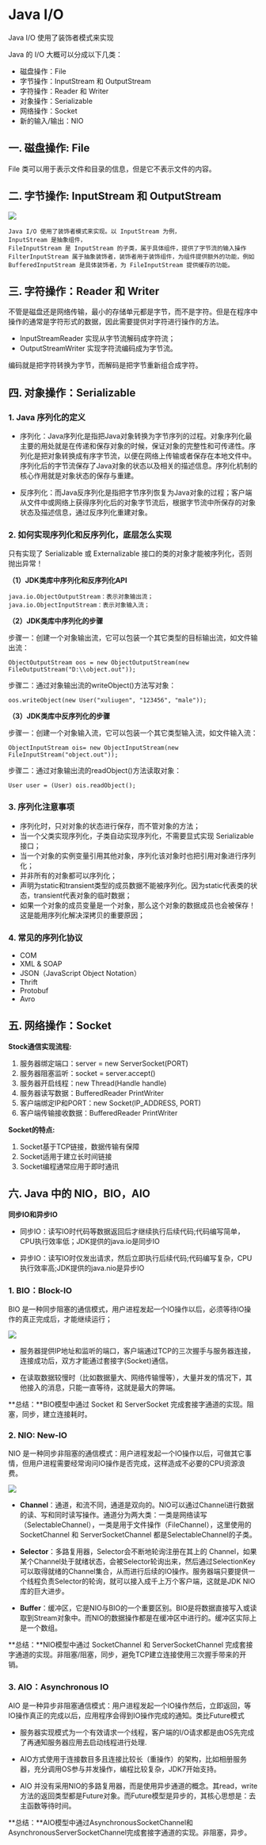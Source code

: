 # Java I/O

Java I/O 使用了装饰者模式来实现

Java 的 I/O 大概可以分成以下几类：

- 磁盘操作：File
- 字节操作：InputStream 和 OutputStream
- 字符操作：Reader 和 Writer
- 对象操作：Serializable
- 网络操作：Socket
- 新的输入/输出：NIO

## 一. 磁盘操作: File
File 类可以用于表示文件和目录的信息，但是它不表示文件的内容。

## 二. 字节操作: InputStream 和 OutputStream

![](https://img-blog.csdnimg.cn/20190315144653898.png?x-oss-process=image/watermark,type_ZmFuZ3poZW5naGVpdGk,shadow_10,text_aHR0cHM6Ly9ibG9nLmNzZG4ubmV0L2pvdXJuZXlfVHJpcGxlUA==,size_16,color_FFFFFF,t_70)

	Java I/O 使用了装饰者模式来实现。以 InputStream 为例，
	InputStream 是抽象组件，
	FileInputStream 是 InputStream 的子类，属于具体组件，提供了字节流的输入操作
	FilterInputStream 属于抽象装饰者，装饰者用于装饰组件，为组件提供额外的功能，例如
	BufferedInputStream 是具体装饰者，为 FileInputStream 提供缓存的功能。
	
## 三. 字符操作：Reader 和 Writer

不管是磁盘还是网络传输，最小的存储单元都是字节，而不是字符。但是在程序中操作的通常是字符形式的数据，因此需要提供对字符进行操作的方法。

- InputStreamReader 实现从字节流解码成字符流；
- OutputStreamWriter 实现字符流编码成为字节流。

编码就是把字符转换为字节，而解码是把字节重新组合成字符。

## 四. 对象操作：Serializable

### 1. Java 序列化的定义

- 序列化：Java序列化是指把Java对象转换为字节序列的过程。对象序列化最主要的用处就是在传递和保存对象的时候，保证对象的完整性和可传递性。序列化是把对象转换成有序字节流，以便在网络上传输或者保存在本地文件中。序列化后的字节流保存了Java对象的状态以及相关的描述信息。序列化机制的核心作用就是对象状态的保存与重建。

- 反序列化：而Java反序列化是指把字节序列恢复为Java对象的过程；客户端从文件中或网络上获得序列化后的对象字节流后，根据字节流中所保存的对象状态及描述信息，通过反序列化重建对象。

### 2. 如何实现序列化和反序列化，底层怎么实现

只有实现了 Serializable 或 Externalizable 接口的类的对象才能被序列化，否则抛出异常！

**（1）JDK类库中序列化和反序列化API**

	java.io.ObjectOutputStream：表示对象输出流；
	java.io.ObjectInputStream：表示对象输入流；
	
**（2）JDK类库中序列化的步骤**

步骤一：创建一个对象输出流，它可以包装一个其它类型的目标输出流，如文件输出流：

	ObjectOutputStream oos = new ObjectOutputStream(new FileOutputStream("D:\\object.out"));
	
步骤二：通过对象输出流的writeObject()方法写对象：

	oos.writeObject(new User("xuliugen", "123456", "male"));
	
**（3）JDK类库中反序列化的步骤**

步骤一：创建一个对象输入流，它可以包装一个其它类型输入流，如文件输入流：

	ObjectInputStream ois= new ObjectInputStream(new FileInputStream("object.out"));
	
步骤二：通过对象输出流的readObject()方法读取对象：

	User user = (User) ois.readObject();
	
### 3. 序列化注意事项

- 序列化时，只对对象的状态进行保存，而不管对象的方法；
- 当一个父类实现序列化，子类自动实现序列化，不需要显式实现 Serializable 接口；
- 当一个对象的实例变量引用其他对象，序列化该对象时也把引用对象进行序列化；
- 并非所有的对象都可以序列化；
- 声明为static和transient类型的成员数据不能被序列化。因为static代表类的状态，transient代表对象的临时数据；
- 如果一个对象的成员变量是一个对象，那么这个对象的数据成员也会被保存！这是能用序列化解决深拷贝的重要原因；

### 4. 常见的序列化协议

- COM
- XML & SOAP
- JSON（JavaScript Object Notation）
- Thrift
- Protobuf
- Avro

## 五. 网络操作：Socket

**Stock通信实现流程:**

1. 服务器绑定端口：server = new ServerSocket(PORT)
2. 服务器阻塞监听：socket = server.accept()
3. 服务器开启线程：new Thread(Handle handle)
4. 服务器读写数据：BufferedReader PrintWriter
5. 客户端绑定IP和PORT：new Socket(IP_ADDRESS, PORT)
6. 客户端传输接收数据：BufferedReader PrintWriter
	
**Socket的特点:**

1. Socket基于TCP链接，数据传输有保障
2. Socket适用于建立长时间链接
3. Socket编程通常应用于即时通讯

## 六. Java 中的 NIO，BIO，AIO

**同步IO和异步IO**

- 同步IO：读写IO时代码等数据返回后才继续执行后续代码;代码编写简单，CPU执行效率低；JDK提供的java.io是同步IO

- 异步IO：读写IO时仅发出请求，然后立即执行后续代码;代码编写复杂，CPU执行效率高;JDK提供的java.nio是异步IO

### 1. BIO：Block-IO

BIO 是一种同步阻塞的通信模式，用户进程发起一个IO操作以后，必须等待IO操作的真正完成后，才能继续运行；

![](https://img-blog.csdnimg.cn/2019031515504037.png?x-oss-process=image/watermark,type_ZmFuZ3poZW5naGVpdGk,shadow_10,text_aHR0cHM6Ly9ibG9nLmNzZG4ubmV0L2pvdXJuZXlfVHJpcGxlUA==,size_16,color_FFFFFF,t_70)

- 服务器提供IP地址和监听的端口，客户端通过TCP的三次握手与服务器连接，连接成功后，双方才能通过套接字(Socket)通信。

- 在读取数据较慢时（比如数据量大、网络传输慢等），大量并发的情况下，其他接入的消息，只能一直等待，这就是最大的弊端。

**总结：**BIO模型中通过 Socket 和 ServerSocket 完成套接字通道的实现。阻塞，同步，建立连接耗时。

### 2. NIO: New-IO

NIO 是一种同步非阻塞的通信模式：用户进程发起一个IO操作以后，可做其它事情，但用户进程需要经常询问IO操作是否完成，这样造成不必要的CPU资源浪费。

![](https://img-blog.csdnimg.cn/20190315160350746.png?x-oss-process=image/watermark,type_ZmFuZ3poZW5naGVpdGk,shadow_10,text_aHR0cHM6Ly9ibG9nLmNzZG4ubmV0L2pvdXJuZXlfVHJpcGxlUA==,size_16,color_FFFFFF,t_70)

- **Channel**：通道，和流不同，通道是双向的。NIO可以通过Channel进行数据的读、写和同时读写操作。通道分为两大类：一类是网络读写（SelectableChannel），一类是用于文件操作（FileChannel），这里使用的 SocketChannel 和 ServerSocketChannel 都是SelectableChannel的子类。

- **Selector**：多路复用器，Selector会不断地轮询注册在其上的 Channel，如果某个Channel处于就绪状态，会被Selector轮询出来，然后通过SelectionKey可以取得就绪的Channel集合，从而进行后续的IO操作。服务器端只要提供一个线程负责Selector的轮询，就可以接入成千上万个客户端，这就是JDK NIO 库的巨大进步。

- **Buffer**：缓冲区，它是NIO与BIO的一个重要区别。BIO是将数据直接写入或读取到Stream对象中。而NIO的数据操作都是在缓冲区中进行的。缓冲区实际上是一个数组。

**总结：**NIO模型中通过 SocketChannel 和 ServerSocketChannel 完成套接字通道的实现。非阻塞/阻塞，同步，避免TCP建立连接使用三次握手带来的开销。 

### 3. AIO：Asynchronous IO

AIO 是一种异步非阻塞通信模式：用户进程发起一个IO操作然后，立即返回，等IO操作真正的完成以后，应用程序会得到IO操作完成的通知。类比Future模式

- 服务器实现模式为一个有效请求一个线程，客户端的I/O请求都是由OS先完成了再通知服务器应用去启动线程进行处理.

- AIO方式使用于连接数目多且连接比较长（重操作）的架构，比如相册服务器，充分调用OS参与并发操作，编程比较复杂，JDK7开始支持。

- AIO 并没有采用NIO的多路复用器，而是使用异步通道的概念。其read，write方法的返回类型都是Future对象。而Future模型是异步的，其核心思想是：去主函数等待时间。


**总结：**AIO模型中通过AsynchronousSocketChannel和AsynchronousServerSocketChannel完成套接字通道的实现。非阻塞，异步。






